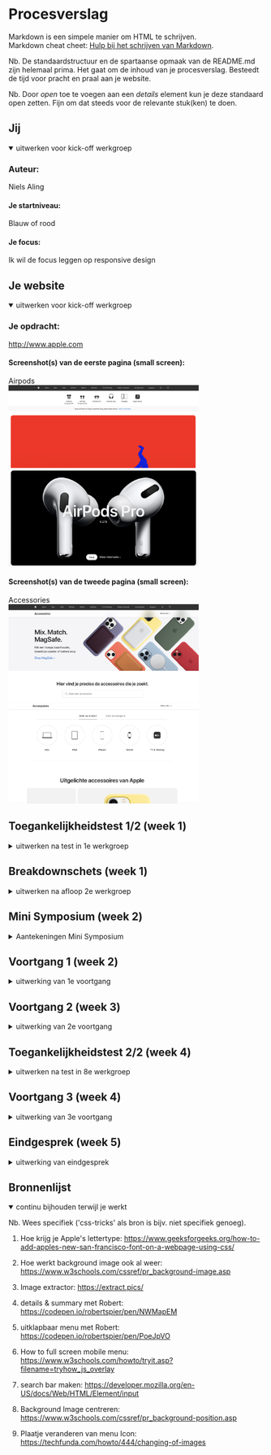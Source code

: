 # Procesverslag
Markdown is een simpele manier om HTML te schrijven.  
Markdown cheat cheet: [Hulp bij het schrijven van Markdown](https://github.com/adam-p/markdown-here/wiki/Markdown-Cheatsheet).

Nb. De standaardstructuur en de spartaanse opmaak van de README.md zijn helemaal prima. Het gaat om de inhoud van je procesverslag. Besteedt de tijd voor pracht en praal aan je website.

Nb. Door *open* toe te voegen aan een *details* element kun je deze standaard open zetten. Fijn om dat steeds voor de relevante stuk(ken) te doen.





## Jij

<details open>
  <summary>uitwerken voor kick-off werkgroep</summary>

  ### Auteur:
  Niels Aling

  #### Je startniveau:
  Blauw of rood 

  #### Je focus:
  Ik wil de focus leggen op responsive design
 
</details>





## Je website

<details open>
  <summary>uitwerken voor kick-off werkgroep</summary>

  ### Je opdracht:
  http://www.apple.com

  #### Screenshot(s) van de eerste pagina (small screen): 
  Airpods  
  <img src="readme-images/airpods.png" width="375px" alt="Apple pagina AirPods">
  <img src="readme-images/airpods2.png" width="375px" alt="Apple pagina AirPods">

  #### Screenshot(s) van de tweede pagina (small screen):
  Accessories  
  <img src="readme-images/accessories.png" width="375px" alt="Apple pagina Accessories">
  <img src="readme-images/accessories2.png" width="375px" alt="Apple pagina Accessories">
 
</details>



## Toegankelijkheidstest 1/2 (week 1)

<details>
  <summary>uitwerken na test in 1e werkgroep</summary>

  ### Bevindingen
  Lijst met je bevindingen die in de test naar voren kwamen:

  #### Screenreader
  <!-- Hier korte omschrijving (met indien nodig afbeeldingen) -->
  Van een screenreader op apple wordt het daadwerkelijk helemaal gek. Het is super onduidelijk wat je moet doen. De muis geeft niet aan waar je op staat en hij leest continu mijn menubalk voor, niet de website.

  <!-- Hier een omschrijving van hoe het opgelost kan worden (met indien nodig afbeeldingen) -->
  Ik weet niet hoe dit werkt, maar dit moet beter gemaakt worden.

  #### Muis en Toetsenbord 
  <!-- Hier korte omschrijving (met indien nodig afbeeldingen) -->
  De website is niet goed "tab-baar". Hij schokt door de website heen en je moet op meerdere knoppen (ctrl, option shift) klikken om iets te kunnen selecteren. 

 <img src="readme-images/zondermuis.png" width="375px" alt="slechte website">


  <!-- Hier een omschrijving van hoe het opgelost kan worden (met indien nodig afbeeldingen) -->


  #### Motoriek (shocks, elastiekjes)
  <!-- Hier korte omschrijving (met indien nodig afbeeldingen) -->
  besturen met shocks is nog redelijk te doen. De knoppen zijn groot genoeg om ze aan te kunnen klikken. Typen daarin tegen is lastiger.
  
  <video controls width="250">
    <source src="readme-images/motoriektest2.mp4"
            type="video/mp4">
</video>

  <!-- Hier een omschrijving van hoe het opgelost kan worden (met indien nodig afbeeldingen) -->


  #### Visueel (brillen, contrast, kleurenblind, dark/light). 
  <!-- Hier korte omschrijving (met indien nodig afbeeldingen) -->
  1.  Met de Blur/Glate bril kun je bijna niks lezen op de website. Je ziet wel wat vlakken en alleen de grote titels met contrast. 

  2. de website heeft geen dark/light mode
  3. kleurenblindheid:
  - Protanopia is goed zichtbaar
  - Deuteranopia is praktisch het zelfde als Protanopia
  - Tritanopia ziet er eigenlijk veel gezelliger uit, contrast is nog steeds duidelijk.
  <img src="readme-images/kleurenblind1.png" width="375px" alt="Forced Colors">

  - Ook met achromatopsia (grijs) is er nog steeds een duidelijk contrast, alleen sommiige foto's en video's zijn iets minder duidelijk zichbaar. 
  <img src="readme-images/grijsbeeld.png" width="375px" alt="Forced Colors">


  <!-- Hier een omschrijving van hoe het opgelost kan worden (met indien nodig afbeeldingen) -->
  1. Wanneer je "forced colors" aan zet zie je wel iets meer, dus het zou opgelost kunnen worden met fellere kleuren, grotere letters en meer contrast.
  <img src="readme-images/forcedcolors.png" width="375px" alt="Forced Colors">

  2. Er kan een dark/light mode gemaakt worden.
  3. De video's en foto's zouden een groter contrast functie of uberhaupt meer contrast moeten krijgen.
  
</details>



## Breakdownschets (week 1)

<details>
  <summary>uitwerken na afloop 2e werkgroep</summary>

  ### de hele pagina: 
  <img src="readme-images/breakdown1.png" width="375px" alt="breakdown van bovenkant pagina">

  <img src="readme-images/breakdown2.png" width="375px" alt="breakdown van midden pagina">

  <img src="readme-images/breakdown3.png" width="375px" alt="breakdown van de footer">

  ### dynamisch deel (bijv menu): 
  <img src="readme-images/breakdown4.png" width="375px" alt="breakdown van menu">

  ### wellicht nog een dynamisch deel (bijv filter): 
  <img src="readme-images/dummy-plaatje.jpg" width="375px" alt="breakdown van nog een dynamisch deel">

</details>


## Mini Symposium (week 2)
<details>
  <summary>Aantekeningen Mini Symposium</summary>
  
  Websites voor accesability check
  - https://webaim.org
  - https://www.htmhell.dev

  ### Testen met "Tab" en "Enter"
  - Kun je overal komen met tab
  - Let op focus styling (kan je zien waar je bent)
  - Kun je snel door content heen "tabben"

  Elementen die kunnen helpen bij Tab/Enter:
  - Gebruik "skip link" tussen content in
  - geef de focus styling een duidelijke kleur

  ### Testen met een screen reader.
  - Is alles wat gezegd wordt logisch 
  - Hebben alle elementen een placeholder 
  - Is alles semantisch correct in de HTML
  - Check links met dubbele namen 
  - De volgorde in de html moet kloppen 

  Elementen die kunnen helpen bij screenreaders:
  - Button role geeft waarde aan een knop 
  - Geef Iframes een title 
  - Span in een link zetten zodat de screen reader dat leest 
  - Zet headings boven plaatjes en pas aan met css.
  - remove bullitpoints waar nodig.


  ###  Samenvatting Manuel:
  Om je website gemakkelijk al veel toegankelijker te maken kun je meteen in de HTML al 
  een aantal aapassingen doen. Let op dat je semantisch correcte HTML schrijft. 
  Test vroeg op tab/enter en met een screenreader. 

  ###  Samenvatting Eric:
  Toegankelijkheid zit hem in de kleinste dingen. Soms heb je niet eens door dat je iets
  ontwerpt dat voor veel mensen niet toegankelijk is. Bijvoorbeeld de collegezaal waar we
  in zaten. Het helpt om goed met mensen met een beperking te praten om te kijken naar de behoeften
  van de persoon in plaats van uitgaan van aannamens en daar je ontwerp op baseren. 
  Onderzoek is key. 



</details>



## Voortgang 1 (week 2)

<details>
  <summary>uitwerking van 1e voortgang</summary>

  ### Stand van zaken
  Over het algemeen ging het maken van de html best wel vloeiend. 
  Dit kwam grotendeels door van te voren een breakdown schets te maken. Daarnaast heb ik de website van Apple geinspecteerd in Google om te kijken hoe zij dat deden en of ik dat logisch vond. 
  Ik probeerde hierbij divjes en spans te vermijden en zelf een logische structuur op te zetten.

  <img src="readme-images/screen_header.png" width="375px" alt="screenshot van header html">
  <img src="readme-images/screen_main_nav.png" width="375px" alt="screenshot van main nav html">
  <img src="readme-images/screen_video.png" width="375px" alt="screenshot van video html">
  <img src="readme-images/screen_section.png" width="375px" alt="screenshot van section html">
  <img src="readme-images/screen_footer.png" width="375px" alt="screenshot van footer html">


  ### Verslag van meeting
  hier na afloop snel de uitkomsten van de meeting vastleggen

  - Opzoeken hoe een tabel werkt
  - Op bepaalde plekken kunnen elementen nog in een article 
  - Footer heeft 2 sections ipv een footer in de main
  - Kijken naar andere opties dan ul
  - summary element W3Schools voor uitklapbare elementen 

</details>


## Voortgang 2 (week 3)

<details>
  <summary>uitwerking van 2e voortgang</summary>

  ### Stand van zaken 
  Ik heb het grootste deel van de feedback van vorige week verwerkt, maar ben nog niet toegekomen aan het opzoeken van hoe een een tabel werkt en andere vormen van een ul. Ik heb verder gewerkt aan een nieuwe section (compare) waar ik veel aan het experimenteren was met grid in CSS.

  ### Screenshots van css .compare 
  <img src="readme-images/screen_compare_css1.png" width="375px" alt="screenshot 1 van css class compare">
  <img src="readme-images/screen_compare_css2.png" width="375px" alt="screenshot 2 van css class compare">
  <img src="readme-images/screen_compare_css3.png" width="375px" alt="screenshot 3 van css class compare">


  ### Verslag van meeting
  hier na afloop snel de uitkomsten van de meeting vastleggen

  - Samen hebben we gekeken naar mijn grid waar iets fout ging met de margin
  - Ook hebben we samen gekeken naar hoe mijn uitklapbare menu in elkaar steekt 
  - Voor de footer details en summary gebruiken 
  - Goed op weg verder

</details>





## Toegankelijkheidstest 2/2 (week 4)

<details>
  <summary>uitwerken na test in 8e werkgroep</summary>

  ### Bevindingen
  Lijst met je bevindingen die in de test naar voren kwamen (geef ook aan wat er verbeterd is):

  #### Screenreader
  De screenreader werkte op zich best wel goed. Het was nogal uitvogelen hoe je hem bestuurt, maar met een beetje oefening las hij best wel duidelijk voor wat er op de pagina stond. Ik moet nog beter onderzoeken hoe je hem eventueel automatisch op engels kan zetten (omdat mijn website in het Engels is en in het Nederlands wordt voorgelezen). Daarnaast leest hij vaak iets te veel details voor zoals het ">" tekentje als "groter dan":

  <img src="readme-images/SR_1.png" width="375px" alt="screenshot van Screenreader 1">
  <img src="readme-images/SR_2.png" width="375px" alt="screenshot van Screenreader 1">

  #### Muis en Toetsenbord 
  Tab gaat soepel door de website heen langs alle linkjes. Het enige probleem is dat hi niet het menu overslaat als je daar niet in gaat.

  <img src="readme-images/screen_tab.png" width="375px" alt="screenshot van tab test">


  #### Motoriek (shocks, elastiekjes)
  Met je vingers aan elkaar gebonden kom je redelijk goed door de website heen een aantal dingen zijn makkelijker toagenkelijk doordat ze scrollbaar zijn i.p.v op een knop drukken. Je kunt ook scrollen met je pijltjes, die zijn alleen een beetje klein. Gelukkig kun je ook de spatiebalk gebruiken om grote delen te scrollen.  


  #### Visueel (brillen, contrast, kleurenblind, dark/light). 
  Qua visuele beperkingen is er nog niks veranderd, omdat ik de pagina nogal letterlijk heb nagemaakt.
  Ik ga nog wel een dark/light mode toevoegen als ik tijd over heb qua kleurenblindheid is alles wel duidelijk leesbaar.

</details>





## Voortgang 3 (week 4)

<details>
  <summary>uitwerking van 3e voortgang</summary>

  ### Stand van zaken
  Het uitwerken van mijn eerste pagina ging goed. Voor mobiel zag hij er erg netjes uit, maar voor responsive moet er nog het een en ander gebeuren. Ook ben ik begonnen aan mijn tweede pagina, waar ik nogal in de knoop begin te raken. Ik heb toch voor de homepage gekozen, waardoor mijn CSS nu een beetje rommelig is. Wanneer ik 1 ding aanpas doet hij het ergens anders ook dus ik moet heel goed gaan kijken naar hoe ik bepaalde selectoren ga gebruiken. 

  ### Screenshots van Airpods Pagina

  <img src="readme-images/Airpods_1.png" width="375px" alt="screenshot van Airpods page 1">
  <img src="readme-images/Airpods_2.png" width="375px" alt="screenshot van Airpods page 2">
  <img src="readme-images/Airpods_3.png" width="375px" alt="screenshot van Airpods page 3">



  ### Verslag van meeting
  hier na afloop snel de uitkomsten van de meeting vastleggen

  - Voor de homepage de background images met @media aanpassen als het scherm groter word. (Spelen met background-size)
  - Voor het menu 2 verschillende versies maken voor kleinen groot scherm. (display: none);
  - Tab menu overslaan als hij dicht is: aria labels opzoeken
  - de container van de video centreren (.vidContainer : max-width + margin-auto)
  - Stream now button margin met pixels oplossen 
  Tekst naar boven duwen 

</details>





## Eindgesprek (week 5)

<details>
  <summary>uitwerking van eindgesprek</summary>

  ### Je uitkomst - karakteristiek screenshots:
  Voor de opdracht heb ik de Apple website gekozen en dan specifiek voor de homepage en de Airpods page. Eerst ging ik voor de Airpods page en de Asseccoires page, maar dit heb ik in een later stadium toch omgegooid omdat ik de pagina's te veel op elkaar ond lijken. 

  ## Home page 
  <img src="readme-images/home_top.png" width="375px" alt="Screen home top">
  <img src="readme-images/home_footer.png" width="375px" alt="Screen home footer">
  <img src="readme-images/apple_menu.png" width="375px" alt="Mobile menu">

  ## Home page responsive 
  <img src="readme-images/home_responsive.png" width="375px" alt="Screen home top responsive">
  <img src="readme-images/home_footer_responsive.png" width="375px" alt="Screen home footer responsive">

  ## Airpods page

  <img src="readme-images/airpods_top.png" width="375px" alt="Screen Airpods top">
  <img src="readme-images/airpods_main.png" width="375px" alt="Screen Airpods main">
  <img src="readme-images/airpods_grid.png" width="375px" alt="Screen Airpods grid">
  <img src="readme-images/airpods_footer.png" width="375px" alt="Screen Airpods footer">

  ## Airpods page responsive
  <img src="readme-images/airpods_top_responsive.png" width="375px" alt="Screen Airpods top responsive">
  <img src="readme-images/airpods_main_responsive.png" width="375px" alt="Screen Airpods main responsive">
  <img src="readme-images/airpods_footer_responsive.png" width="375px" alt="Screen Airpods footer responsive">


  ### Dit ging goed/Heb ik geleerd: 
  Ik heb geleerd met display grid en positioneren te werken, animaties en uitklapbare menu's te maken en met details/summary te werken. Ik ben veel bezig geweest met background-images en begrijp nu veel beter wanneer wat kunt toepassen, zoals background-size en background-position. 

  <img src="readme-images/details.png" width="375px" alt="screen van details">
  <img src="readme-images/airpods_grid.png" width="375px" alt="screen van Airpods grid">


  ### Dit was lastig/Is niet gelukt:
  Ik vond het heel erg lastig om met meerdere pagina's een duidelijke structuur te houden in mijn CSS. Het is dan ook niet helemaal gelukt om alles heel netjes gestructureerd te krijgen. Daarnaast was het soms lastig om grids te maken van elementen waar ook een titel boven staat, hier ben ik uiteindelijk wel uitgekomen.

  Het is me door de tijd niet gelukt om het laatste deel van de footer mooi responsive te maken. Ook de transition van de navigatie achtergrond van grijs naar zwart heb ik niet meer uit kunnen proberen. De video van de Airpods Pro kon ik niet aan komen dus hier heb ik een frame geplaatst i.p.v. een video.
  Ik vind de animatie van het menu nog niet heel erg mooi hoe het scaled en de styling van de footer navigatie (met details en summary) omzetten naar dat hij altijd open blijft staan heb ik nog niet uitgebreid naar kunnen kijken.

  Ook een stuk Javascript waarbij je als het ware kunt scrollen met een knop tussen elementen heb ik niet toegevoegd en je kunt niet "rond" scrollen maar alleen maar van links naar rechts.

  Als laatste heb ik niet meer de mogelijkheid gehad om een dark/light mode toe te voegen en er voor te zorgen dat met het tabben hij de linkjes in een verborgen menu overslaat.

  <img src="readme-images/home_footer_responsive.png" width="375px" alt="screen home footer">
  <img src="readme-images/airpods_main.png" width="375px" alt="screen Airpods main">
  <img src="readme-images/airpods_top_responsive.png" width="375px" alt="screen airpods video">
  <img src="readme-images/home_footer_responsive.png" width="375px" alt="screen home footer">




</details>





## Bronnenlijst

<details open>
  <summary>continu bijhouden terwijl je werkt</summary>

  Nb. Wees specifiek ('css-tricks' als bron is bijv. niet specifiek genoeg).

  1. Hoe krijg je Apple's lettertype: 
  https://www.geeksforgeeks.org/how-to-add-apples-new-san-francisco-font-on-a-webpage-using-css/
  
  2. Hoe werkt background image ook al weer:
  https://www.w3schools.com/cssref/pr_background-image.asp

  3. Image extractor:
  https://extract.pics/

  4. details & summary met Robert:
  https://codepen.io/robertspier/pen/NWMapEM

  5. uitklapbaar menu met Robert:
  https://codepen.io/robertspier/pen/PoeJpVO

  6. How to full screen mobile menu:
  https://www.w3schools.com/howto/tryit.asp?filename=tryhow_js_overlay

  7. search bar maken:
  https://developer.mozilla.org/en-US/docs/Web/HTML/Element/input

  8. Background Image centreren:
  https://www.w3schools.com/cssref/pr_background-position.asp

  9. Plaatje veranderen van menu Icon:
  https://techfunda.com/howto/444/changing-of-images


</details>